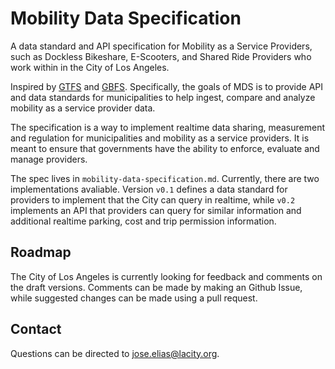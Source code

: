 # Mobility Data Specification

A data standard and API specification for Mobility as a Service Providers, such as Dockless Bikeshare, E-Scooters, and Shared Ride Providers who work within in the City of Los Angeles. 

Inspired by [GTFS](https://developers.google.com/transit/gtfs/reference/) and [GBFS](https://github.com/NABSA/gbfs). Specifically, the goals of MDS is to provide API and data standards for municipalities to help ingest, compare and analyze mobility as a service provider data. 

The specification is a way to implement realtime data sharing, measurement and regulation for municipalities and mobility as a service providers. It is meant to ensure that governments have the ability to enforce, evaluate and manage providers. 

The spec lives in `mobility-data-specification.md`. Currently, there are two implementations avaliable. Version `v0.1` defines a data standard for providers to implement that the City can query in realtime, while `v0.2` implements an API that providers can query for similar information and additional realtime parking, cost and trip permission information. 

## Roadmap

The City of Los Angeles is currently looking for feedback and comments on the draft versions. Comments can be made by making an Github Issue, while suggested changes can be made using a pull request. 

## Contact

Questions can be directed to jose.elias@lacity.org. 
